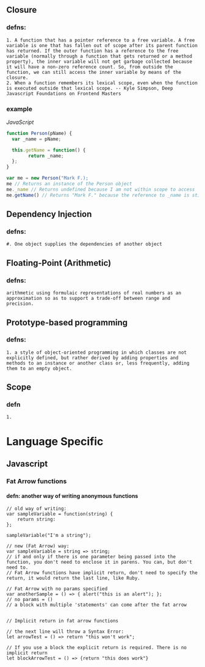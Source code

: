 ## Closure
### defns:
	1. A function that has a pointer reference to a free variable. A free variable is one that has fallen out of scope after its parent function has returned. If the outer function has a reference to the free variable (normally through a function that gets returned or a method property), the inner variable will not get garbage collected because it will have a non-zero reference count. So, from outside the function, we can still access the inner variable by means of the closure.
	2. When a function remembers its lexical scope, even when the function is executed outside that lexical scope. -- Kyle Simpson, Deep Javascript Foundations on Frontend Masters
		
### example

_JavaScript_
```javascript
function Person(pName) {
  var _name = pName;

  this.getName = function() {
		return _name;
  };
}

var me = new Person("Mark F.);
me // Returns an instance of the Person object
me._name // Returns undefined because I am not within scope to access 
me.getName() // Returns "Mark F." because the reference to _name is still there.
```

## Dependency Injection
### defns:
	#. One object supplies the dependencies of another object

## Floating-Point (Arithmetic)
### defns:
	arithmetic using formulaic representations of real numbers as an approximation so as to support a trade-off between range and precision.


## Prototype-based programming
### defns:
	1. a style of object-oriented programming in which classes are not explicitly defined, but rather derived by adding properties and methods to an instance or another class or, less frequently, adding them to an empty object.

## Scope
### defn
	1.

# Language Specific

## Javascript

### Fat Arrow functions
#### defn: another way of writing anonymous functions 

```
// old way of writing:
var sampleVariable = function(string) {
	return string:
};

sampleVariable("I'm a string");

// new (Fat Arrow) way:
var sampleVariable = string => string;
// if and only if there is one parameter being passed into the function, you don't need to enclose it in parens. You can, but don't need to. 
// Fat Arrow functions have implicit return, don't need to specify the return, it would return the last line, like Ruby.

// Fat Arrow with no params specified
var anotherSample = () => { alert("this is an alert"); };
// no params = () 
// a block with multiple 'statements' can come after the fat arrow


// Implicit return in fat arrow functions

// the next line will throw a Syntax Error:
let arrowTest = () => return "this won't work";

// If you use a block the explicit return is required. There is no implicit return
let blockArrowTest = () => {return "this does work"}
```
